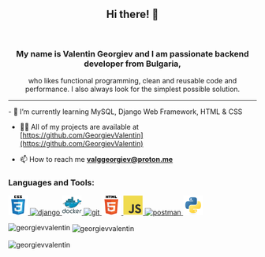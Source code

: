 <h2 align="center">Hi there! 👋</h2>
<p align="center">
<img width="300" src="https://cdn.dribbble.com/users/2131993/screenshots/4948736/thoughtworks-gif_dribbble.gif" alt="">
</p>
<h3 align="center">My name is Valentin Georgiev and I am passionate backend developer from Bulgaria,</h3>
<p align="center">who likes functional programming, clean and reusable code and performance. I also always look for the simplest possible solution. </p>
<hr>
- 🌱 I’m currently learning MySQL, Django Web Framework, HTML & CSS 

- 👨‍💻 All of my projects are available at [https://github.com/GeorgievValentin](https://github.com/GeorgievValentin)

- 📫 How to reach me **valggeorgiev@proton.me**


<p align="left">
</p>

<h3 align="left">Languages and Tools:</h3>
<p align="left"> <a href="https://www.w3schools.com/css/" target="_blank" rel="noreferrer"> <img src="https://raw.githubusercontent.com/devicons/devicon/master/icons/css3/css3-original-wordmark.svg" alt="css3" width="40" height="40"/> </a> <a href="https://www.djangoproject.com/" target="_blank" rel="noreferrer"> <img src="https://cdn.worldvectorlogo.com/logos/django.svg" alt="django" width="40" height="40"/> </a> <a href="https://www.docker.com/" target="_blank" rel="noreferrer"> <img src="https://raw.githubusercontent.com/devicons/devicon/master/icons/docker/docker-original-wordmark.svg" alt="docker" width="40" height="40"/> </a> <a href="https://git-scm.com/" target="_blank" rel="noreferrer"> <img src="https://www.vectorlogo.zone/logos/git-scm/git-scm-icon.svg" alt="git" width="40" height="40"/> </a> <a href="https://www.w3.org/html/" target="_blank" rel="noreferrer"> <img src="https://raw.githubusercontent.com/devicons/devicon/master/icons/html5/html5-original-wordmark.svg" alt="html5" width="40" height="40"/> </a> <a href="https://developer.mozilla.org/en-US/docs/Web/JavaScript" target="_blank" rel="noreferrer"> <img src="https://raw.githubusercontent.com/devicons/devicon/master/icons/javascript/javascript-original.svg" alt="javascript" width="40" height="40"/> </a> <a href="https://postman.com" target="_blank" rel="noreferrer"> <img src="https://www.vectorlogo.zone/logos/getpostman/getpostman-icon.svg" alt="postman" width="40" height="40"/> </a> <a href="https://www.python.org" target="_blank" rel="noreferrer"> <img src="https://raw.githubusercontent.com/devicons/devicon/master/icons/python/python-original.svg" alt="python" width="40" height="40"/> </a> </p>

<p><img align="left" src="https://github-readme-stats.vercel.app/api/top-langs?username=georgievvalentin&show_icons=true&locale=en&layout=compact" alt="georgievvalentin" /></p>

<p>&nbsp;<img align="center" src="https://github-readme-stats.vercel.app/api?username=georgievvalentin&show_icons=true&locale=en" alt="georgievvalentin" /></p>

<p><img align="center" src="https://github-readme-streak-stats.herokuapp.com/?user=georgievvalentin&" alt="georgievvalentin" /></p>
